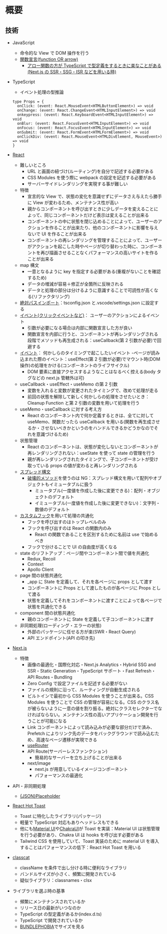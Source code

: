 # 概要

## 技術

- JavaScript

  - 命令的な View で DOM 操作を行う
  - [関数宣言(function OR arrow)](https://qiita.com/suin/items/a44825d253d023e31e4d)
    - [アロー関数の方が TypeScript で型定義をするときに楽なことがある(Next.js の SSR・SSG・ISR などを用いる時)](https://nextjs.org/docs/basic-features/typescript)

- TypeScript

  - イベント処理の型推論

  ```
  type Props = {
    onClick: (event: React.MouseEvent<HTMLButtonElement>) => void
    onChange: (event: React.ChangeEvent<HTMLInputElement>) => void
    onkeypress: (event: React.KeyboardEvent<HTMLInputElement>) => void
    onBlur: (event: React.FocusEvent<HTMLInputElement>) => void
    onFocus: (event: React.FocusEvent<HTMLInputElement>) => void
    onSubmit: (event: React.FormEvent<HTMLFormElement>) => void
    onClickDiv: (event: React.MouseEvent<HTMLDivElement, MouseEvent>) => void
  }
  ```

- [React](https://ja.reactjs.org/docs/getting-started.html)

  - 難しいところ
    - URL と画面の紐づけ(ルーティング)を自分で記述する必要がある
    - CSS Modules を使う際に webpack の設定を記述する必要がある
    - サーバーサイドレンダリングを実現する事が難しい
  - 特徴
    - 宣言的な View で、状態の変化を意識せずにデータさえ与えたら勝手に View が変わるため、メンテナンス性が高い
    - 親からコンポーネントを呼び出すときに少しデータを変えることによって、同じコンポーネントだけど表示は変えることが出来る
    - コンポーネントの中に状態を閉じ込めることによって、ユーザーのアクションを作ることが出来たり、他のコンポーネントに影響を与えないで UI を作ることが出来る
    - コンポーネントの再レンダリングを管理することによって、ユーザーがアクションを起こした時やページが切り替わった時に、コンポーネントを再び描画させることなくパフォーマンスの高いサイトを作ることが出来る
  - map 構文
    - 一意となるように key を指定する必要がある(重複がないことを確認するため)
    - データの増減が容易＋修正が全箇所に反映される
    - データと処理の部分は分けるように意識することで可読性が高くなる(リファクタリング)
  - [絶対パスインポート](https://nextjs.org/docs/advanced-features/module-path-aliases)：tsconfig.json と.vscode/settings.json に設定する
  - [イベント(クリックイベントなど)](https://ja.reactjs.org/docs/events.html)：
    ユーザーのアクションによるイベント
    - 引数が必要になる場合は内部に関数宣言した方が良い
    - 関数宣言を内部に行うと、コンポーネントが再レンダリングされる段階でメソッドも再生成される：useCallback(第 2 引数が必要)で回避する
  - [イベント](https://ja.reactjs.org/docs/events.html)：
    何かしらのタイミングで起こしたいイベント -ページが読み込まれた際のイベント：useEffect(第 2 引数が必要)でマウント時(DOM 操作)の処理をかける(コンポーネントのライフサイクル)
    - DOM 要素に直接アクセスするようなことはなるべく控える(body タグなどの next.js 管轄外は可)
  - useCallback・useEffect・useMemo の第 2 引数
    - 変数を入れると変数が変更されたタイミングで、改めて処理が走る
    - 前回の状態を解除して新しく何かしらの処理をさせたいとき：Cleanup Function と第 2 引数の変数を用いて処理を行う
  - useMemo・useCallback に対する考え方
    - React のコンポーネント内で何か定義するときは、全てに対して useMemo、関数だったら useCallback を用いる(関数を再生成させるか・させないべきかというのをハンドルできるかどうかなのでそれを意識づけるため)
  - 状態管理
    - React のコンポーネントは、状態が変化しないとコンポーネントが再レンダリングされない：useState を使って state の管理を行う
    - 親が再レンダリングされたタイミングで、子コンポーネントが受け取っている props の値が変わると再レンダリングされる
  - [スプレッド構文](https://developer.mozilla.org/ja/docs/Web/JavaScript/Reference/Operators/Spread_syntax)
    - [破壊的メソッド](https://jsprimer.net/basic/array/#mutable-immutable)を使うのは NG：スプレッド構文を用いて配列やオブジェクトもイミュータブルに扱う
      - ミュータブル(一度値を作成した後に変更できる)：配列・オブジェクトのデフォルト
      - イミュータブル(一度値を作成した後に変更できない)：文字列・数値のデフォルト
  - [カスタムフック](https://ja.reactjs.org/docs/hooks-custom.html)を用いて処理の共通化
    - フックを呼び出すのはトップレベルのみ
    - フックを呼び出すのは React の関数内のみ
      - React の関数であることを区別するために名前は use で始めるべき
    - フックで分けることで UI の自由度が高くなる
  - state のリフトアップ：ページ間やコンポーネント間で値を共通化
    - Redux, Recoil
    - Context
    - Apollo Client
  - page 間の状態共通化
    - \_app に State を定義して、それを各ページに props として渡す
    - コンポーネントに Props として渡したものが各ページに Props として渡る
    - 状態を定義してそれをコンポーネントに渡すことによって各ページで状態を共通化できる
  - component 間の状態共通化
    - 親のコンポーネントに State を定義して子コンポーネントに渡す
  - 非同期処理(ローディング・エラーの状態)
    - 外部のパッケージに任せる方が楽(SWR・React Query)
    - API エンドポイント(API の叩き先)

- [Next.js](https://nextjs.org/docs)

  - 特徴
    - 画像の最適化・国際化対応・Next.js Analytics・Hybrid SSG and SSR・Static Generation・TypeScript サポート・Fast Refresh・API Routes・Bundling
    - Zero Config で設定ファイルを記述する必要がない
    - ファイルの規則に沿って、ルーティングが自動生成される
    - ビルトインで最初から CSS Modules を使うことが出来る。CSS Modules を使うことで CSS の管理が容易になる。CSS のクラス名が被らないように一意の値を割り振る。絶対にクラスセレクターでなければならない。メンテナンス性の高いアプリケーション開発を行うことが可能になる
    - Link コンポーネントによって読み込みが必要な部分だけで済み、Prefetch によりリンク先のデータをバックグラウンドで読み込むため、高速なページ遷移が実現できる
    - [useRouter](https://nextjs.org/docs/api-reference/next/router)
    - API Route(サーバーレスファンクション)
      - 簡易的なサーバーを立ち上げることが出来る
    - next/image
      - next.js が用意しているイメージコンポーネント
      - パフォーマンスの最適化

- API・非同期処理

  - [{JSON}Placeholder](https://jsonplaceholder.typicode.com/)

- [React Hot Toast](https://react-hot-toast.com/)

  - Toast に特化したライブラリ(パッケージ)
  - 軽量で TypeScript 対応もありヘッドレスもできる
  - 他にも[Material UI](https://material-ui.com/ja/components/snackbars/)や[ChakraUI](https://chakra-ui.com/docs/feedback/toast)が Toast を実装：Material UI は状態管理を行う必要があり、Chakra UI は hooks を呼び出す必要がある
  - Tailwind CSS を使用していて、Toast 実装のために material UI を導入することはパフォーマンスの低下：React Hot Toast を用いる

- [classcat](https://github.com/jorgebucaran/classcat)

  - className を条件で出し分ける時に便利なライブラリ
  - バンドルサイズが小さく、頻繁に開発されている
  - 疑似ライブラリ：classnames・clsx

- ライブラリを選ぶ時の基準
  - 頻繁にメンテナンスされているか
  - リリース日の最新がいつなのか
  - TypeScript の型定義があるか(index.d.ts)
  - TypeScript で開発されているか
  - [BUNDLEPHOBIA](https://bundlephobia.com/)でサイズを見る
